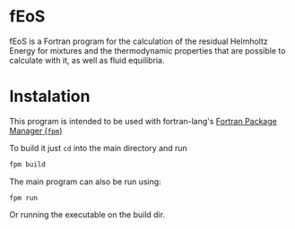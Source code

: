 # fEoS
fEoS is a Fortran program for the calculation of the residual Helmholtz Energy
for mixtures and the thermodynamic properties that are possible to calculate
with it, as well as fluid equilibria.

# Instalation
This program is intended to be used with fortran-lang's 
[Fortran Package Manager (`fpm`)](https://fpm.fortran-lang.org/en/index.html)

To build it just `cd` into the main directory and run

```sh
fpm build
```

The main program can also be run using:

```
fpm run
```

Or running the executable on the build dir.
